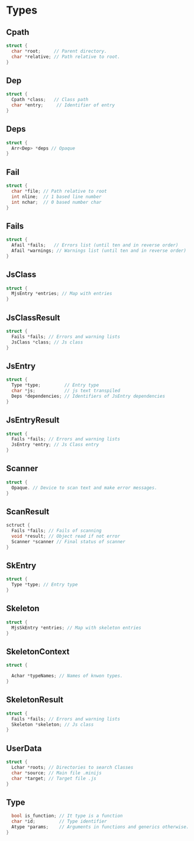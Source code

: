 Types
=====

Cpath
-----
```c
struct {
  char *root;     // Parent directory.
  char *relative; // Path relative to root.
}
```

Dep
---
```c
struct {
  Cpath *class;   // Class path
  char *entry;     // Identifier of entry
}
```

Deps
----
```c
struct {
  Arr<Dep> *deps // Opaque
}
```

Fail
-----
```c
struct {
  char *file; // Path relative to root
  int nline;  // 1 based line number
  int nchar;  // 0 based number char
}
```

Fails
------
```c
struct {
  Afail *fails;   // Errors list (until ten and in reverse order)
  Afail *warnings; // Warnings list (until ten and in reverse order)
}
```

JsClass
-------
```c
struct {
  MjsEntry *entries; // Map with entries
}
```

JsClassResult
-------------
```c
struct {
  Fails *fails; // Errors and warning lists
  JsClass *class; // Js class
}
```

JsEntry
-------
```c
struct {
  Type *type;         // Entry type
  char *js;           // js text transpiled
  Deps *dependencies; // Identifiers of JsEntry dependencies
}
```

JsEntryResult
-------------
```c
struct {
  Fails *fails; // Errors and warning lists
  JsEntry *entry; // Js Class entry
}
```

Scanner
-------
```c
struct {
  Opaque. // Device to scan text and make error messages.
}
```

ScanResult
----------
```c
sctruct {
  Fails *fails; // Fails of scanning
  void *result; // Object read if not error
  Scanner *scanner // Final status of scanner
}
```

SkEntry
-------
```c
struct {
  Type *type; // Entry type
}
```

Skeleton
--------
```c
struct {
  MjsSkEntry *entries; // Map with skeleton entries
}
```

SkeletonContext
---------------
```c
struct {

  Achar *typeNames; // Names of knwon types.
}
```

SkeletonResult
--------------
```c
struct {
  Fails *fails; // Errors and warning lists
  Skeleton *skeleton; // Js class
}
```

UserData
--------

```c
struct {
  Lchar *roots; // Directories to search Classes
  char *source; // Main file .minijs
  char *target; // Target file .js
}
```

Type
----
```c
  bool is_function; // It type is a function
  char *id;         // Type identifier
  Atype *params;    // Arguments in functions and generics otherwise.
}
```
